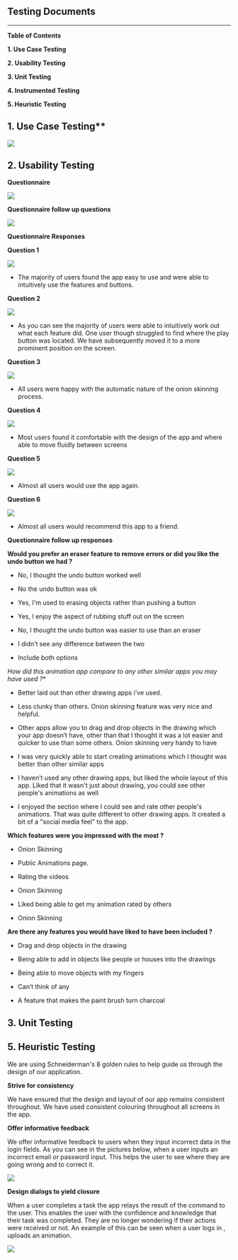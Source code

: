 ## Testing Documents
---
**Table of Contents**
                                      
                                                                                                   
**1. Use Case Testing**
                                    
**2. Usability Testing**

**3. Unit Testing**

**4. Instrumented Testing**

**5. Heuristic Testing**





## 1. Use Case Testing**


![](media/use_case.png)




## 2. Usability Testing



**Questionnaire**



![](media/questionnaire.png)


**Questionnaire follow up questions**



![](media/questionnaire2.png)


**Questionnaire Responses**


**Question 1**


![](media/bar_chart1.png)


 - The majority of users found the app easy to use and were able to intuitively use the features and buttons.


**Question 2**


![](media/bar_chart2.png)


 - As you can see the majority of users were able to intuitively work out what each feature did. One user though struggled to find where the play button was located. We have subsequently moved it to a more prominent position on the screen.


**Question 3**



![](media/bar_chart3.png)


 - All users were happy with the automatic nature of the onion skinning process.




**Question 4**


![](media/bar_chart4.png)


 - Most users found it comfortable with the design of the app and  where able to move fluidly between screens


**Question 5**


![](media/bar_chart5.png)


 - Almost all users would use the app again.



**Question 6**


![](media/bar_chart6.png)


 - Almost all users would recommend this app to a friend.


**Questionnaire follow up responses**



**Would you prefer an eraser feature to remove errors or did you like the undo button we had ?**


 - No, I thought the undo button worked well

 - No the undo button was ok

 - Yes, I'm used to erasing objects rather than pushing a button

 - Yes, I enjoy the aspect of rubbing stuff out on the screen

 - No, I thought the undo button was easier to use than an eraser

 - I didn’t see any difference between the two

- Include both options






*How did this animation app compare to any other similar apps you may have used ?**


 - Better laid out than other drawing apps i’ve used.

 - Less clunky than others. Onion skinning feature was very nice and helpful.

 - Other apps allow you to drag and drop objects in the drawing which your app doesn’t have, other than that I thought it was a lot easier and quicker to use than some others. Onion skinning very handy to have

 - I was very quickly able to start creating animations which I thought was better than other similar apps

 - I haven’t used any other drawing apps, but liked the whole layout of this app. Liked that it wasn't just about drawing, you could see other people's animations as well

 - I enjoyed the section where I could see and rate other people's animations. That was quite different to other drawing apps. It created a bit of a "social media feel" to the app.


**Which features were you impressed with the most ?**


 - Onion Skinning

 - Public Animations page.

 - Rating the videos

 - Onion Skinning

 - Liked being able to get my animation rated by others

 - Onion Skinning


**Are there any features you would have liked to have been included ?**


 - Drag and drop objects in the drawing

 - Being able to add in objects like people or houses into the drawings

 - Being able to move objects with my fingers

 - Can’t think of any

 - A feature that makes the paint brush turn charcoal


## 3. Unit Testing


## 5. Heuristic Testing


We are using Schneiderman's 8 golden rules to help guide us through the design of our application.


**Strive for consistency**


We have ensured that the design and layout of our app remains consistent throughout. We have used consistent colouring throughout all screens in the app.



**Offer informative feedback**


We offer informative feedback to users when they input incorrect data in the login fields.  As you can see in the pictures below, when a user inputs an incorrect email or password input. This helps the user to see where they are going wrong and to correct it. 

                                                
![](media/RegisterError.png)



**Design dialogs to yield closure** 


When a user completes a task the app relays the result of the command to the user. This enables the user with the confidence and knowledge that their task was completed. They are no longer wondering if their actions were received or not. An example of this can be seen when a user logs in , uploads an animation.


![](media/closure.png)





      
   

